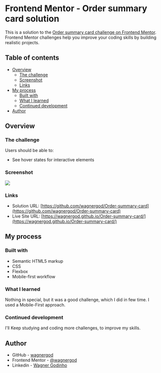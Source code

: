 # Frontend Mentor - Order summary card solution

This is a solution to the [Order summary card challenge on Frontend Mentor](https://www.frontendmentor.io/challenges/order-summary-component-QlPmajDUj). Frontend Mentor challenges help you improve your coding skills by building realistic projects. 

## Table of contents

- [Overview](#overview)
  - [The challenge](#the-challenge)
  - [Screenshot](#screenshot)
  - [Links](#links)
- [My process](#my-process)
  - [Built with](#built-with)
  - [What I learned](#what-i-learned)
  - [Continued development](#continued-development)
- [Author](#author)



## Overview

### The challenge

Users should be able to:

- See hover states for interactive elements

### Screenshot

![](http://imgur.com/O7vOf7ll.png)


### Links

- Solution URL: [https://github.com/wagnergod/Order-summary-card](https://github.com/wagnergod/Order-summary-card)
- Live Site URL: [https://wagnergod.github.io/Order-summary-card/](https://wagnergod.github.io/Order-summary-card/)

## My process

### Built with

- Semantic HTML5 markup
- CSS 
- Flexbox
- Mobile-first workflow


### What I learned

Nothing in special, but it was a good challenge, which I did in few time. I used a Mobile-First approach. 

### Continued development

I'll Keep studying and coding more challenges, to improve my skills.


## Author

- GitHub - [wagnergod](https://github.com/wagnergod)
- Frontend Mentor - [@wagnergod](https://www.frontendmentor.io/profile/wagnergod)
- Linkedin - [Wagner Godinho](https://www.linkedin.com/in/wagner-godinho-632aa786/)
